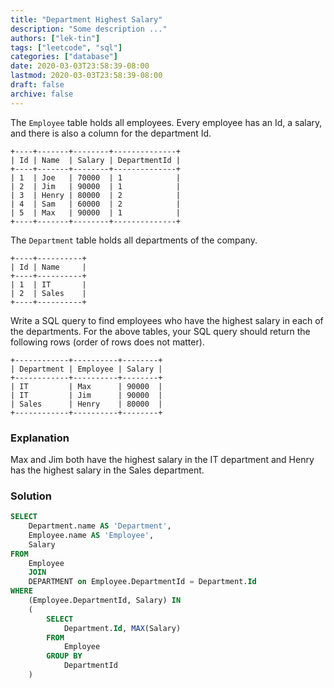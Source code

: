 ```yaml
---
title: "Department Highest Salary"
description: "Some description ..."
authors: ["lek-tin"]
tags: ["leetcode", "sql"]
categories: ["database"]
date: 2020-03-03T23:58:39-08:00
lastmod: 2020-03-03T23:58:39-08:00
draft: false
archive: false
---
```

The `Employee` table holds all employees. Every employee has an Id, a salary, and there is also a column for the department Id.

```
+----+-------+--------+--------------+
| Id | Name  | Salary | DepartmentId |
+----+-------+--------+--------------+
| 1  | Joe   | 70000  | 1            |
| 2  | Jim   | 90000  | 1            |
| 3  | Henry | 80000  | 2            |
| 4  | Sam   | 60000  | 2            |
| 5  | Max   | 90000  | 1            |
+----+-------+--------+--------------+
```

The `Department` table holds all departments of the company.

```
+----+----------+
| Id | Name     |
+----+----------+
| 1  | IT       |
| 2  | Sales    |
+----+----------+
```

Write a SQL query to find employees who have the highest salary in each of the departments. For the above tables, your SQL query should return the following rows (order of rows does not matter).

```
+------------+----------+--------+
| Department | Employee | Salary |
+------------+----------+--------+
| IT         | Max      | 90000  |
| IT         | Jim      | 90000  |
| Sales      | Henry    | 80000  |
+------------+----------+--------+
```

### Explanation

Max and Jim both have the highest salary in the IT department and Henry has the highest salary in the Sales department.


### Solution

```sql
SELECT
    Department.name AS 'Department',
    Employee.name AS 'Employee',
    Salary
FROM
    Employee
    JOIN
    DEPARTMENT on Employee.DepartmentId = Department.Id
WHERE
    (Employee.DepartmentId, Salary) IN
    (
        SELECT
            Department.Id, MAX(Salary)
        FROM
            Employee
        GROUP BY
            DepartmentId
    )
```
